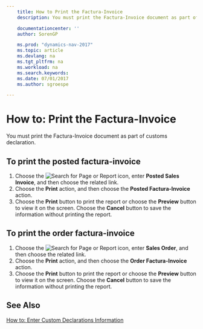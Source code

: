 ```yaml
---
    title: How to Print the Factura-Invoice
    description: You must print the Factura-Invoice document as part of customs declaration.

    documentationcenter: ''
    author: SorenGP

    ms.prod: "dynamics-nav-2017"
    ms.topic: article
    ms.devlang: na
    ms.tgt_pltfrm: na
    ms.workload: na
    ms.search.keywords:
    ms.date: 07/01/2017
    ms.author: sgroespe

---
```

# How to: Print the Factura-Invoice
You must print the Factura-Invoice document as part of customs declaration.  

## To print the posted factura-invoice  

1.  Choose the ![Search for Page or Report](../../media/ui-search/search_small.png "Search for Page or Report icon") icon, enter **Posted Sales Invoice**, and then choose the related link.  
2.  Choose the **Print** action, and then choose the **Posted Factura-Invoice** action.  
3.  Choose the **Print** button to print the report or choose the **Preview** button to view it on the screen. Choose the **Cancel** button to save the information without printing the report.  

## To print the order factura-invoice  

1.  Choose the ![Search for Page or Report](../../media/ui-search/search_small.png "Search for Page or Report icon") icon, enter **Sales Order**, and then choose the related link.  
2.  Choose the **Print** action, and then choose the **Order Factura-Invoice** action.  
3.  Choose the **Print** button to print the report or choose the **Preview** button to view it on the screen. Choose the **Cancel** button to save the information without printing the report.  

## See Also  
[How to: Enter Custom Declarations Information](how-to-enter-custom-declarations-information.md)
